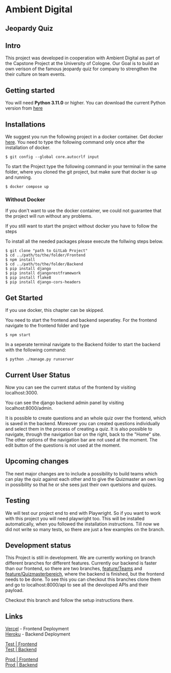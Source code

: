 # Ambient Digital

## Jeopardy Quiz

## Intro
This project was developed in cooperation with Ambient Digital as part of the Capstone Project at the University of Cologne.
Our Goal is to build an own verison of the famous jeopardy quiz for company to strengthen the their culture on team events.

## Getting started
You will need __Python 3.11.0__ or higher.
You can download the current Python version from [here](https://www.python.org/downloads/)

## Installations
We suggest you run the following project in a docker container.
Get docker [here](https://docs.docker.com/).
You need to type the following command only once after the installation of docker.
```
$ git config --global core.autocrlf input
```

To start the Project type the following command in your terminal in the same folder, where you cloned the git project, but make sure that docker is up and running.
```
$ docker compose up
```

### Without Docker
If you don't want to use the docker container, we could not guarantee that the project will run without any problems.

If you still want to start the project without docker you have to follow the steps

To install all the needed packages please execute the follwing steps below.
```
$ git clone "path to GitLab Project"
$ cd ../path/to/the/folder/Frontend
$ npm install 
$ cd ../path/to/the/folder/Backend
$ pip install django
$ pip install djangorestframework
$ pip install flake8
$ pip install django-cors-headers
```

## Get Started
If you use docker, this chapter can be skipped.

You need to start the frontend and backend seperatley.
For the frontend navigate to the frontend folder and type 
``` 
$ npm start 
```
In a seperate terminal navigate to the Backend folder to start the backend with the following command:
```
$ python ./manage.py runserver
```

## Current User Status
Now you can see the current status of the frontend by visiting localhost:3000.

You can see the django backend admin panel by visiting localhost:8000/admin. 

It is possible to create questions and an whole quiz over the frontend, which is saved in the backend. 
Moreover you can created questions individually and select them in the process of creating a quiz. It is also possible to navigate, through the navigation bar on the right, back to the "Home" site. The other options of the navigation bar are not used at the moment.
The edit button of the questions is not used at the moment.

## Upcoming changes
The next major changes are to include a possibility to build teams which can play the quiz against each other and to give the Quizmaster an own log in possibility so that he or she sees just their own quetsions and quizes.

## Testing
We will test our project end to end with Playwright. So if you want to work with this project you will need playwright too. This will be installed automatically, when you followed the installation instructions.
Till now we did not write so many tests, so there are just a few examples on the branch.

## Development status
This Project is still in development.
We are currently working on branch different branches for different features.
Currently our backend is faster than our frontend, so there are two branches, [feature/Teams](https://gitlab.com/ciis-capstone-project/winter-2022-2023/team-03/ambient-digital/-/tree/feature/Teams) and [feature/Quizmasterbereich](https://gitlab.com/ciis-capstone-project/winter-2022-2023/team-03/ambient-digital/-/tree/feature/quizmasterbereich), where the backend is finished, but the frontend needs to be done.
To see this you can checkout this branches clone them and go to localhost:8000/api to see all the devoloped APIs and their payload.

Checkout this branch and follow the setup instructions there.

## Links

[Vercel](https://vercel.com/capstone-ambientdigital/quizai) - Frontend Deployment <br>
[Heroku](https://dashboard.heroku.com/teams/capstone-ambientdigital-2022/apps) - Backend Deployment

[Test | Frontend](https://quizai-test.vercel.app/) <br>
[Test | Backend](https://quizai-test.herokuapp.com/admin/login)

[Prod | Frontend](https://quizai.vercel.app/) <br>
[Prod | Backend](https://quizai-prod.herokuapp.com/admin/login)
